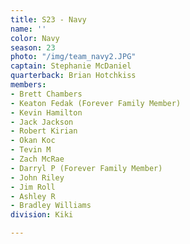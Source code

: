 ```yaml
---
title: S23 - Navy
name: ''
color: Navy
season: 23
photo: "/img/team_navy2.JPG"
captain: Stephanie McDaniel
quarterback: Brian Hotchkiss
members:
- Brett Chambers
- Keaton Fedak (Forever Family Member)
- Kevin Hamilton
- Jack Jackson
- Robert Kirian
- Okan Koc
- Tevin M
- Zach McRae
- Darryl P (Forever Family Member)
- John Riley
- Jim Roll
- Ashley R
- Bradley Williams
division: Kiki

---
```

